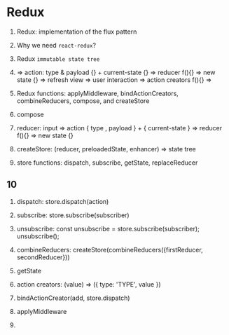# Redux

1. Redux: implementation of the flux pattern

2. Why we need `react-redux`? 

3. Redux `immutable state tree`

4. => action: type & payload {} + current-state {} => reducer f(){} => new state {} => refresh view => user interaction => action creators f(){} => 

5. Redux functions: applyMiddleware, bindActionCreators, combineReducers, compose, and createStore

6. compose

7. reducer: input => action { type , payload } + { current-state } => reducer f(){} => new state {}

8. createStore: (reducer, preloadedState, enhancer) => state tree

9. store functions: dispatch, subscribe, getState, replaceReducer

## 10
1. dispatch: store.dispatch(action)

2. subscribe: store.subscribe(subscriber)

3. unsubscribe: const unsubscribe = store.subscribe(subscriber); unsubscribe();

4. combineReducers: createStore(combineReducers({firstReducer, secondReducer}))

5. getState

6. action creators: (value) => ({ type: 'TYPE', value })

7. bindActionCreator(add, store.dispatch)

8. applyMiddleware

9. 